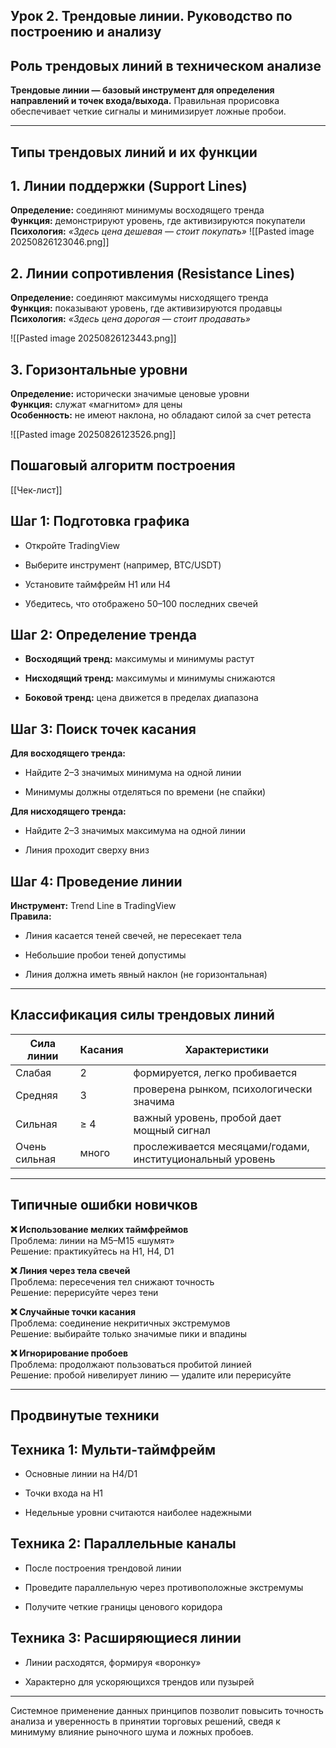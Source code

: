 ## Урок 2. Трендовые линии. Руководство по построению и анализу
## Роль трендовых линий в техническом анализе

**Трендовые линии — базовый инструмент для определения направлений и точек входа/выхода.** Правильная прорисовка обеспечивает четкие сигналы и минимизирует ложные пробои.

---
## Типы трендовых линий и их функции

## 1. Линии поддержки (Support Lines)

**Определение:** соединяют минимумы восходящего тренда  
**Функция:** демонстрируют уровень, где активизируются покупатели  
**Психология:** _«Здесь цена дешевая — стоит покупать»_
![[Pasted image 20250826123046.png]]

## 2. Линии сопротивления (Resistance Lines)

**Определение:** соединяют максимумы нисходящего тренда  
**Функция:** показывают уровень, где активизируются продавцы  
**Психология:** _«Здесь цена дорогая — стоит продавать»_

![[Pasted image 20250826123443.png]]
## 3. Горизонтальные уровни

**Определение:** исторически значимые ценовые уровни  
**Функция:** служат «магнитом» для цены  
**Особенность:** не имеют наклона, но обладают силой за счет ретеста

![[Pasted image 20250826123526.png]]

## Пошаговый алгоритм построения

[[Чек-лист]]
## Шаг 1: Подготовка графика

- Откройте TradingView
    
- Выберите инструмент (например, BTC/USDT)
    
- Установите таймфрейм H1 или H4
    
- Убедитесь, что отображено 50–100 последних свечей

## Шаг 2: Определение тренда

- **Восходящий тренд:** максимумы и минимумы растут
    
- **Нисходящий тренд:** максимумы и минимумы снижаются
    
- **Боковой тренд:** цена движется в пределах диапазона

## Шаг 3: Поиск точек касания

**Для восходящего тренда:**

- Найдите 2–3 значимых минимума на одной линии
    
- Минимумы должны отделяться по времени (не спайки)

**Для нисходящего тренда:**

- Найдите 2–3 значимых максимума на одной линии
    
- Линия проходит сверху вниз

## Шаг 4: Проведение линии

**Инструмент:** Trend Line в TradingView  
**Правила:**

- Линия касается теней свечей, не пересекает тела
    
- Небольшие пробои теней допустимы
    
- Линия должна иметь явный наклон (не горизонтальная)

---
## Классификация силы трендовых линий

|Сила линии|Касания|Характеристики|
|---|---|---|
|Слабая|2|формируется, легко пробивается|
|Средняя|3|проверена рынком, психологически значима|
|Сильная|≥ 4|важный уровень, пробой дает мощный сигнал|
|Очень сильная|много|прослеживается месяцами/годами, институциональный уровень|

---
## Типичные ошибки новичков

**❌ Использование мелких таймфреймов**  
Проблема: линии на M5–M15 «шумят»  
Решение: практикуйтесь на H1, H4, D1

**❌ Линия через тела свечей**  
Проблема: пересечения тел снижают точность  
Решение: перерисуйте через тени

**❌ Случайные точки касания**  
Проблема: соединение некритичных экстремумов  
Решение: выбирайте только значимые пики и впадины

**❌ Игнорирование пробоев**  
Проблема: продолжают пользоваться пробитой линией  
Решение: пробой нивелирует линию — удалите или перерисуйте

---
## Продвинутые техники

## Техника 1: Мульти-таймфрейм

- Основные линии на H4/D1
    
- Точки входа на H1
    
- Недельные уровни считаются наиболее надежными
## Техника 2: Параллельные каналы

- После построения трендовой линии
    
- Проведите параллельную через противоположные экстремумы
    
- Получите четкие границы ценового коридора
## Техника 3: Расширяющиеся линии

- Линии расходятся, формируя «воронку»
    
- Характерно для ускоряющихся трендов или пузырей

---

Системное применение данных принципов позволит повысить точность анализа и уверенность в принятии торговых решений, сведя к минимуму влияние рыночного шума и ложных пробоев.

